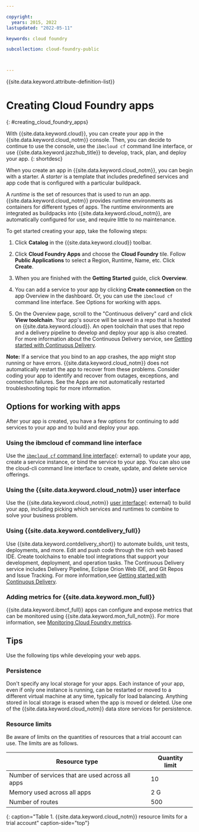 ```yaml
---

copyright:
  years: 2015, 2022
lastupdated: "2022-05-11"

keywords: cloud foundry

subcollection: cloud-foundry-public



---
```



{{site.data.keyword.attribute-definition-list}}

# Creating Cloud Foundry apps
{: #creating_cloud_foundry_apps}

With {{site.data.keyword.cloud}}, you can create your app in the {{site.data.keyword.cloud_notm}} console. Then, you can decide to continue to use the console, use the `ibmcloud cf` command line interface, or use {{site.data.keyword.jazzhub_title}} to develop, track, plan, and deploy your app.
{: shortdesc}

When you create an app in {{site.data.keyword.cloud_notm}}, you can begin with a starter. A *starter* is a template that includes predefined services and app code that is configured with a particular buildpack.

A *runtime* is the set of resources that is used to run an app. {{site.data.keyword.cloud_notm}} provides runtime environments as containers for different types of apps. The runtime environments are integrated as buildpacks into {{site.data.keyword.cloud_notm}}, are automatically configured for use, and require little to no maintenance.

To get started creating your app, take the following steps:

1. Click **Catalog** in the {{site.data.keyword.cloud}} toolbar.

2. Click **Cloud Foundry Apps** and choose the **Cloud Foundry** tile. Follow **Public Applications** to select a Region, Runtime, Name, etc. Click **Create**.

3. When you are finished with the **Getting Started** guide, click **Overview**.

4. You can add a service to your app by clicking **Create connection** on the app Overview in the dashboard. Or, you can use the `ibmcloud cf` command line interface. See Options for working with apps.

5. On the Overview page, scroll to the "Continuous delivery" card and click **View toolchain**. Your app's source will be saved in a repo that is hosted on {{site.data.keyword.cloud}}. An open toolchain that uses that repo and a delivery pipeline to develop and deploy your app is also created. For more information about the Continuous Delivery service, see [Getting started with Continuous Delivery](/docs/ContinuousDelivery?topic=ContinuousDelivery-getting-started).

**Note:** If a service that you bind to an app crashes, the app might stop running or have errors. {{site.data.keyword.cloud_notm}} does not automatically restart the app to recover from these problems. Consider coding your app to identify and recover from outages, exceptions, and connection failures. See the Apps are not automatically restarted troubleshooting topic for more information.

## Options for working with apps

After your app is created, you have a few options for continuing to add services to your app and to build and deploy your app.

### Using the ibmcloud cf command line interface

Use the [`ibmcloud cf` command line interface](https://github.com/cloudfoundry/cli#getting-started){: external} to update your app, create a service instance, or bind the service to your app. You can also use the cloud-cli command line interface to create, update, and delete service offerings.

### Using the {{site.data.keyword.cloud_notm}} user interface

Use the {{site.data.keyword.cloud_notm}} [user interface](https://cloud.ibm.com/resources){: external} to build your app, including picking which services and runtimes to combine to solve your business problem.

### Using {{site.data.keyword.contdelivery_full}}

Use {{site.data.keyword.contdelivery_short}} to automate builds, unit tests, deployments, and more. Edit and push code through the rich web based IDE. Create toolchains to enable tool integrations that support your development, deployment, and operation tasks. The Continuous Delivery service includes Delivery Pipeline, Eclipse Orion Web IDE, and Git Repos and Issue Tracking. For more information,see [Getting started with Continuous Delivery](/docs/ContinuousDelivery?topic=ContinuousDelivery-getting-started).

### Adding metrics for {{site.data.keyword.mon_full}}

{{site.data.keyword.ibmcf_full}} apps can configure and expose metrics that can be monitored using {{site.data.keyword.mon_full_notm}}. For more information, see [Monitoring Cloud Foundry metrics](/docs/Monitoring-with-Sysdig?topic=Monitoring-with-Sysdig-monitor-cf-sysdig).

## Tips

Use the following tips while developing your web apps.

### Persistence

Don't specify any local storage for your apps. Each instance of your app, even if only one instance is running, can be restarted or moved to a different virtual machine at any time, typically for load balancing. Anything stored in local storage is erased when the app is moved or deleted. Use one of the {{site.data.keyword.cloud_notm}} data store services for persistence.

### Resource limits

Be aware of limits on the quantities of resources that a trial account can use. The limits are as follows.

Resource type                                    | Quantity limit
-------------------------------------------------|---------------
Number of services that are used across all apps | 10
Memory used across all apps                      | 2 G
Number of routes                                 | 500
{: caption="Table 1. {{site.data.keyword.cloud_notm}} resource limits for a trial account" caption-side="top"} 


